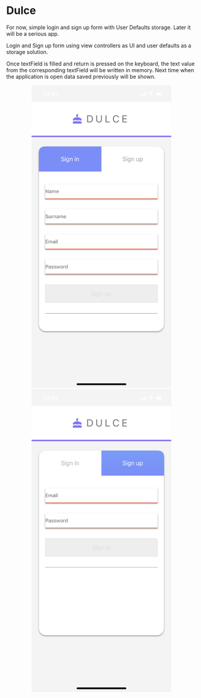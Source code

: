# Dulce
  <p align="left">
For now, simple login and sign up form with User Defaults storage. Later it will be a serious app.
  </p>
  
  <p align="left">
Login and Sign up form using view controllers as UI and user defaults as a storage solution.
</p>

  <p align="left">
Once textField is filled and return is pressed on the keyboard, the text value from the corresponding textField will be written in memory. Next time when the application is open data saved previously will be shown.
</p>

<div align="center">
<img src="images/view1.PNG" height="800">
<img src="images/view2.PNG" height="800">
</div>

